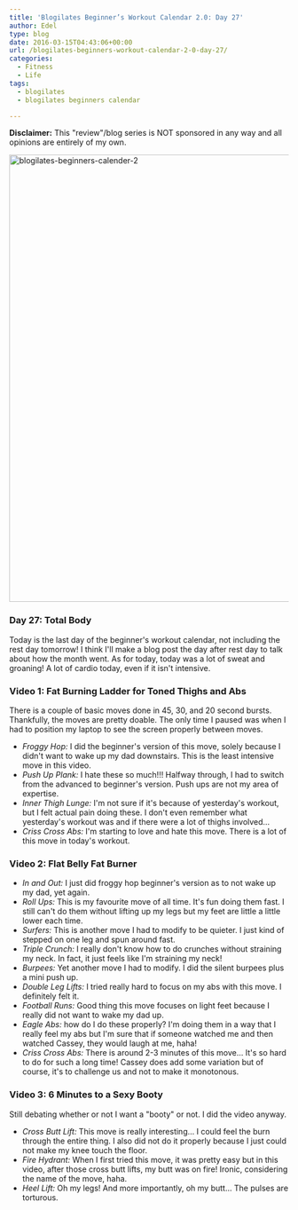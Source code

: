 ```yaml
---
title: 'Blogilates Beginner’s Workout Calendar 2.0: Day 27'
author: Edel
type: blog
date: 2016-03-15T04:43:06+00:00
url: /blogilates-beginners-workout-calendar-2-0-day-27/
categories:
  - Fitness
  - Life
tags:
  - blogilates
  - blogilates beginners calendar

---
```

**Disclaimer:** This "review"/blog series is NOT sponsored in any way and all opinions are entirely of my own.

<a href="http://scattered.me/wp-content/uploads/2016/02/blogilates-beginners-calender-2.png" rel="attachment wp-att-11076"><img src="http://scattered.me/wp-content/uploads/2016/02/blogilates-beginners-calender-2-1024x806.png" alt="blogilates-beginners-calender-2" width="1024" height="806" class="alignnone size-large wp-image-11076" srcset="http://erzadel.net/blog/wp-content/uploads/2016/02/blogilates-beginners-calender-2-1024x806.png 1024w, http://erzadel.net/blog/wp-content/uploads/2016/02/blogilates-beginners-calender-2-300x236.png 300w, http://erzadel.net/blog/wp-content/uploads/2016/02/blogilates-beginners-calender-2-768x604.png 768w" sizes="(max-width: 1024px) 100vw, 1024px" /></a>

### Day 27: Total Body

Today is the last day of the beginner's workout calendar, not including the rest day tomorrow! I think I'll make a blog post the day after rest day to talk about how the month went. As for today, today was a lot of sweat and groaning! A lot of cardio today, even if it isn't intensive.

### Video 1: Fat Burning Ladder for Toned Thighs and Abs

There is a couple of basic moves done in 45, 30, and 20 second bursts. Thankfully, the moves are pretty doable. The only time I paused was when I had to position my laptop to see the screen properly between moves.

<div class="flex-video">
</div>

  * _Froggy Hop:_ I did the beginner's version of this move, solely because I didn't want to wake up my dad downstairs. This is the least intensive move in this video.
  * _Push Up Plank:_ I hate these so much!!! Halfway through, I had to switch from the advanced to beginner's version. Push ups are not my area of expertise.
  * _Inner Thigh Lunge:_ I'm not sure if it's because of yesterday's workout, but I felt actual pain doing these. I don't even remember what yesterday's workout was and if there were a lot of thighs involved&#8230;
  * _Criss Cross Abs:_ I'm starting to love and hate this move. There is a lot of this move in today's workout.

### Video 2: Flat Belly Fat Burner

<div class="flex-video">
</div>

  * _In and Out:_ I just did froggy hop beginner's version as to not wake up my dad, yet again.
  * _Roll Ups:_ This is my favourite move of all time. It's fun doing them fast. I still can't do them without lifting up my legs but my feet are little a little lower each time.
  * _Surfers:_ This is another move I had to modify to be quieter. I just kind of stepped on one leg and spun around fast.
  * _Triple Crunch:_ I really don't know how to do crunches without straining my neck. In fact, it just feels like I'm straining my neck!
  * _Burpees:_ Yet another move I had to modify. I did the silent burpees plus a mini push up.
  * _Double Leg Lifts:_ I tried really hard to focus on my abs with this move. I definitely felt it.
  * _Football Runs:_ Good thing this move focuses on light feet because I really did not want to wake my dad up.
  * _Eagle Abs:_ how do I do these properly? I'm doing them in a way that I really feel my abs but I'm sure that if someone watched me and then watched Cassey, they would laugh at me, haha!
  * _Criss Cross Abs:_ There is around 2-3 minutes of this move&#8230; It's so hard to do for such a long time! Cassey does add some variation but of course, it's to challenge us and not to make it monotonous.

### Video 3: 6 Minutes to a Sexy Booty

Still debating whether or not I want a "booty" or not. I did the video anyway.

<div class="flex-video">
</div>

  * _Cross Butt Lift:_ This move is really interesting&#8230; I could feel the burn through the entire thing. I also did not do it properly because I just could not make my knee touch the floor.
  * _Fire Hydrant:_ When I first tried this move, it was pretty easy but in this video, after those cross butt lifts, my butt was on fire! Ironic, considering the name of the move, haha.
  * _Heel Lift:_ Oh my legs! And more importantly, oh my butt&#8230; The pulses are torturous.


